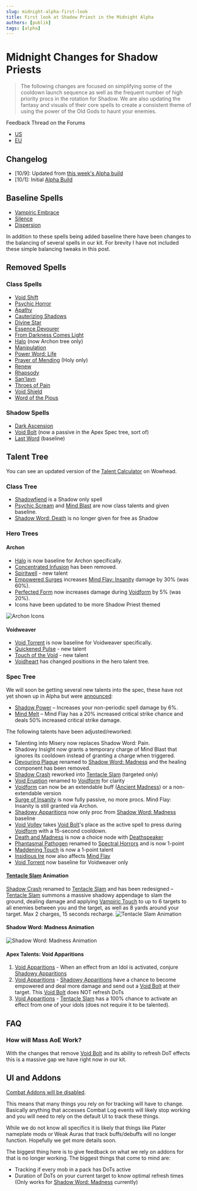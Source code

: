 ```yaml
---
slug: midnight-alpha-first-look
title: First look at Shadow Priest in the Midnight Alpha
authors: [publik]
tags: [alpha]
---
```


# Midnight Changes for Shadow Priests

> The following changes are focused on simplifying some of the cooldown launch sequence as well as the frequent number of high priority procs in the rotation for Shadow. We are also updating the fantasy and visuals of their core spells to create a consistent theme of using the power of the Old Gods to haunt your enemies.

Feedback Thread on the Forums
- [US](https://us.forums.blizzard.com/en/wow/t/feedback-priests/2175615)
- [EU](https://eu.forums.blizzard.com/en/wow/t/feedback-priests/590298)

## Changelog
- [10/9]: Updated from [this week's Alpha build](https://www.wowhead.com/news/class-changes-and-ui-improvements-midnight-alpha-test-development-notes-378812)
- [10/1]: Initial [Alpha Build](https://www.wowhead.com/news/midnight-alpha-development-notes-378688)

## Baseline Spells
- [Vampiric Embrace](https://www.wowhead.com/beta/spell=15286/vampiric-embrace)
- [Silence](https://www.wowhead.com/beta/spell=15487/silence)
- [Dispersion](https://www.wowhead.com/beta/spell=47585/dispersion)

In addition to these spells being added baseline there have been changes to the balancing of several spells in our kit. For brevity I have not included these simple balancing tweaks in this post.

## Removed Spells
### Class Spells
- [Void Shift](https://www.wowhead.com/spell=108968/void-shift)
- [Psychic Horror](https://www.wowhead.com/spell=64044/psychic-horror)
- [Apathy](https://www.wowhead.com/spell=390668/apathy)
- [Cauterizing Shadows](https://www.wowhead.com/spell=459990/cauterizing-shadows)
- [Divine Star](https://www.wowhead.com/spell=122121/divine-star)
- [Essence Devourer](https://www.wowhead.com/spell=415479/essence-devourer)
- [From Darkness Comes Light](https://www.wowhead.com/spell=390615/from-darkness-comes-light)
- [Halo](https://www.wowhead.com/spell=120644/halo) (now Archon tree only)
- [Manipulation](https://www.wowhead.com/spell=459985/manipulation)
- [Power Word: Life](https://www.wowhead.com/spell=373481/power-word-life)
- [Prayer of Mending](https://www.wowhead.com/spell=33076/prayer-of-mending) (Holy only)
- [Renew](https://www.wowhead.com/spell=139/renew)
- [Rhapsody](https://www.wowhead.com/spell=390622/rhapsody)
- [San'layn](https://www.wowhead.com/spell=199855/sanlayn)
- [Throes of Pain](https://www.wowhead.com/spell=377422/throes-of-pain)
- [Void Shield](https://www.wowhead.com/spell=280749/void-shield)
- [Word of the Pious](https://www.wowhead.com/spell=377438/words-of-the-pious)
  
### Shadow Spells
- [Dark Ascension](https://www.wowhead.com/spell=391109/dark-ascension)
- [Void Bolt](https://www.wowhead.com/spell=205448/void-bolt) (now a passive in the Apex Spec tree, sort of)
- [Last Word](https://www.wowhead.com/spell=263716/last-word) (baseline)

## Talent Tree
You can see an updated version of the [Talent Calculator](https://www.wowhead.com/beta/talent-calc/priest/shadow/archon) on Wowhead.

### Class Tree
- [Shadowfiend](https://www.wowhead.com/beta/spell=34433/shadowfiend) is a Shadow only spell
- [Psychic Scream](https://www.wowhead.com/beta/spell=8122/psychic-scream) and [Mind Blast](https://www.wowhead.com/beta/spell=8092/mind-blast) are now class talents and given baseline.
- [Shadow Word: Death](https://www.wowhead.com/beta/spell=32379/shadow-word-death) is no longer given for free as Shadow

### Hero Trees

#### Archon
- [Halo](https://www.wowhead.com/beta/spell=120644/halo) is now baseline for Archon specifically.
- [Concentrated Infusion](https://www.wowhead.com/spell=453844/concentrated-infusion) has been removed.
- [Spiritwell](https://www.wowhead.com/beta/spell=1247178/spiritwell) - new talent
- [Empowered Surges](https://www.wowhead.com/beta/spell=453799/empowered-surges) increases [Mind Flay: Insanity](https://www.wowhead.com/beta/spell=391403/mind-flay-insanity) damage by 30% (was 60%).
- [Perfected Form](https://www.wowhead.com/beta/spell=453917/perfected-form) now increases damage during [Voidform](https://www.wowhead.com/beta/spell=228260/voidform) by 5% (was 20%).
- Icons have been updated to be more Shadow Priest themed

![Archon Icons](archon_icons.png)

#### Voidweaver
- [Void Torrent](https://www.wowhead.com/beta/spell=263165/void-torrent) is now baseline for Voidweaver specifically.
- [Quickened Pulse](https://www.wowhead.com/beta/spell=1266845/quickened-pulse) - new talent
- [Touch of the Void](https://www.wowhead.com/beta/spell=1266856/touch-of-the-void) - new talent
- [Voidheart](https://www.wowhead.com/beta/spell=449880/voidheart) has changed positions in the hero talent tree.

### Spec Tree
We will soon be getting several new talents into the spec, these have not yet shown up in Alpha but were [announced](https://www.wowhead.com/news/class-changes-and-ui-improvements-midnight-alpha-test-development-notes-378812?utm_source=discord-webhook):
- [Shadow Power](https://www.wowhead.com/beta/spell=1266544/shadow-power) – Increases your non-periodic spell damage by 6%. 
- [Mind Melt](https://www.wowhead.com/beta/spell=1266566/mind-melt) – Mind Flay has a 20% increased critical strike chance and deals 50% increased critical strike damage.

The following talents have been adjusted/reworked:
- Talenting into Misery now replaces Shadow Word: Pain.
- Shadowy Insight now grants a temporary charge of Mind Blast that ignores its cooldown instead of granting a charge when triggered.
- [Devouring Plague](https://www.wowhead.com/spell=335467/devouring-plague) renamed to [Shadow Word: Madness](https://www.wowhead.com/beta/spell=335467/shadow-word-madness) and the healing component has been removed.
- [Shadow Crash](https://www.wowhead.com/spell=205385/shadow-crash) reworked into [Tentacle Slam](https://www.wowhead.com/beta/spell=1227280/tentacle-slam) (targeted only)
- [Void Eruption](https://www.wowhead.com/pell=228260/void-eruption) renamed to [Voidform](https://www.wowhead.com/beta/spell=194249/voidform) for clarity
- [Voidform](https://www.wowhead.com/beta/spell=194249/voidform) can now be an extendable buff ([Ancient Madness](https://www.wowhead.com/beta/spell=341240/ancient-madness)) or a non-extendable version
- [Surge of Insanity](https://www.wowhead.com/beta/spell=391399/surge-of-insanity) is now fully passive, no more procs. Mind Flay: Insanity is still granted via Archon.
- [Shadowy Apparitions](https://www.wowhead.com/beta/spell=341491/shadowy-apparitions) now only proc from [Shadow Word: Madness](https://www.wowhead.com/beta/spell=335467/shadow-word-madness) baseline
- [Void Volley](https://www.wowhead.com/beta/spell=1240401/void-volley) takes [Void Bolt](https://www.wowhead.com/spell=205448/void-bolt)'s place as the active spell to press during [Voidform](https://www.wowhead.com/beta/spell=194249/voidform) with a 15-second cooldown.
- [Death and Madness](https://www.wowhead.com/beta/spell=321291/death-and-madness) is now a choice node with [Deathspeaker](https://www.wowhead.com/beta/spell=392507/deathspeaker)
- [Phantasmal Pathogen](https://www.wowhead.com/spell=407469/phantasmal-pathogen) renamed to [Spectral Horrors](https://www.wowhead.com/beta/spell=407469/spectral-horrors) and is now 1-point
- [Maddening Touch](https://www.wowhead.com/spell=391228/maddening-touch) is now a 1-point talent
- [Insidious Ire](https://www.wowhead.com/spell=373212/insidious-ire) now also affects [Mind Flay](https://www.wowhead.com/beta/spell=15407/mind-flay)
- [Void Torrent](https://www.wowhead.com/beta/spell=263165/void-torrent) now baseline for Voidweaver only

#### [Tentacle Slam](https://www.wowhead.com/beta/spell=1227280/tentacle-slam) Animation
[Shadow Crash](https://www.wowhead.com/spell=205385/shadow-crash) renamed to [Tentacle Slam](https://www.wowhead.com/beta/spell=1227280/tentacle-slam) and has been redesigned – [Tentacle Slam](https://www.wowhead.com/beta/spell=1227280/tentacle-slam) summons a massive shadowy appendage to slam the ground, dealing damage and applying [Vampiric Touch](https://www.wowhead.com/spell=34914/vampiric-touch) to up to 6 targets to all enemies between you and the target, as well as 8 yards around your target. Max 2 charges, 15 seconds recharge.
![Tentacle Slam Animation](tentacle_slam.gif)

#### Shadow Word: Madness Animation
![Shadow Word: Madness Animation](shadow_word_madness.gif)

#### Apex Talents: Void Apparitions
1. [Void Apparitions](https://www.wowhead.com/beta/spell=1264096/void-apparitions) - When an effect from an Idol is activated, conjure [Shadowy Apparitions](https://www.wowhead.com/beta/spell=341263/shadowy-apparition)
2. [Void Apparitions](https://www.wowhead.com/beta/spell=1264104/void-apparitions) - [Shadowy Apparitions](https://www.wowhead.com/beta/spell=341263/shadowy-apparition) have a chance to become empowered and deal more damage and send out a [Void Bolt](https://www.wowhead.com/beta/spell=205448/void-bolt) at their target. This [Void Bolt](https://www.wowhead.com/spell=205448/void-bolt) does NOT refresh DoTs
3. [Void Apparitions](https://www.wowhead.com/beta/spell=1264107/void-apparitions) - [Tentacle Slam](https://www.wowhead.com/beta/spell=1227280/tentacle-slam) has a 100% chance to activate an effect from one of your idols (does not require it to be talented).

## FAQ

### How will Mass AoE Work?
With the changes that remove [Void Bolt](https://www.wowhead.com/spell=205448/void-bolt) and its ability to refresh DoT effects this is a massive gap we have right now in our kit.

## UI and Addons
[Combat Addons will be disabled](https://www.wowhead.com/news/combat-addons-disabled-in-end-game-content-in-midnight-378679?utm_source=discord-webhook).

This means that many things you rely on for tracking will have to change. Basically anything that accesses Combat Log events will likely stop working and you will need to rely on the default UI to track these things.

While we do not know all specifics it is likely that things like Plater nameplate mods or Weak Auras that track buffs/debuffs will no longer function. Hopefully we get more details soon.

The biggest thing here is to give feedback on what we rely on addons for that is no longer working. The biggest things that come to mind are:
- Tracking if every mob in a pack has DoTs active
- Duration of DoTs on your current target to know optimal refresh times (Only works for [Shadow Word: Madness](https://www.wowhead.com/beta/spell=335467/shadow-word-madness) currently)